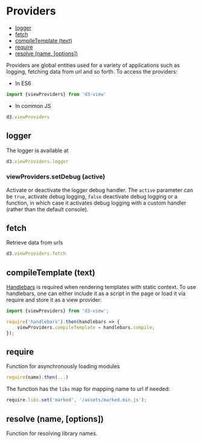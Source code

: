 # Providers

<!-- START doctoc generated TOC please keep comment here to allow auto update -->
<!-- DON'T EDIT THIS SECTION, INSTEAD RE-RUN doctoc TO UPDATE -->


- [logger](#logger)
- [fetch](#fetch)
- [compileTemplate (text)](#compiletemplate-text)
- [require](#require)
- [resolve (name, [options])](#resolve-name-options)

<!-- END doctoc generated TOC please keep comment here to allow auto update -->


Providers are global entities used for a variety of applications such as logging, fetching data from url and so forth. To access the providers:

* In ES6
```javascript
import {viewProviders} from 'd3-view'
```
* In common JS
```javascript
d3.viewProviders
```

## logger

The logger is available at
```javascript
d3.viewProviders.logger
```
### viewProviders.setDebug (active)

Activate or deactivate the logger debug handler. The ``active`` parameter can be ``true``, activate debug logging,
``false`` deactivate debug logging or a function, in which case it activates debug logging with a custom handler (rather than the default console).

## fetch

Retrieve data from urls
```javascript
d3.viewProviders.fetch
```

## compileTemplate (text)

[Handlebars](http://handlebarsjs.com/) is required when rendering templates with static context.
To use handlebars, one can either include it as a script in the page or load it via require and
store it as a view provider:
```javascript
import {viewProviders} from 'd3-view';

require('handlebars').then(handlebars => {
    viewProviders.compileTemplate = handlebars.compile;
});
```

## require

Function for asynchronously loading modules
```javascript
require(name).then(...)
```
The function has the ``libs`` map for mapping name to url if needed:
```javascript
require.libs.set('marked', '/assets/marked.min.js');
```

## resolve (name, [options])

Function for resolving library names.
